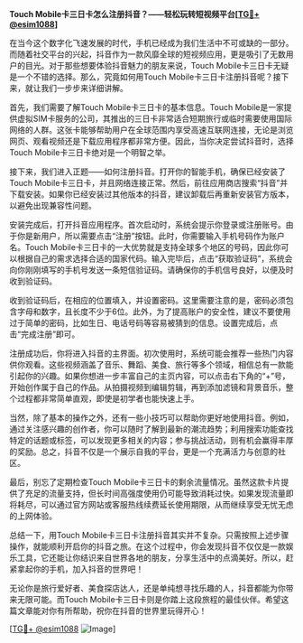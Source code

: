 **Touch Mobile卡三日卡怎么注册抖音？——轻松玩转短视频平台[[TG💪+ @esim1088](https://t.me/s/esim1088)]**

在当今这个数字化飞速发展的时代，手机已经成为我们生活中不可或缺的一部分。而随着社交平台的兴起，抖音作为一款风靡全球的短视频应用，更是吸引了无数用户的目光。对于那些想要体验抖音魅力的朋友来说，Touch Mobile卡三日卡无疑是一个不错的选择。那么，究竟如何用Touch Mobile卡三日卡注册抖音呢？接下来，就让我们一步步来详细讲解。

首先，我们需要了解Touch Mobile卡三日卡的基本信息。Touch Mobile是一家提供虚拟SIM卡服务的公司，其推出的三日卡非常适合短期旅行或临时需要使用国际网络的人群。这张卡能够帮助用户在全球范围内享受高速互联网连接，无论是浏览网页、观看视频还是下载应用程序都非常方便。因此，当你决定尝试抖音时，选择Touch Mobile卡三日卡绝对是一个明智之举。

接下来，我们进入正题——如何注册抖音。打开你的智能手机，确保已经安装了Touch Mobile卡三日卡，并且网络连接正常。然后，前往应用商店搜索“抖音”并下载安装。如果你已经安装过其他版本的抖音，建议卸载后再重新安装官方版本，以避免出现兼容性问题。

安装完成后，打开抖音应用程序。首次启动时，系统会提示你登录或注册账号。由于你是新用户，所以需要点击“注册”按钮。此时，你需要输入手机号码作为账户名。Touch Mobile卡三日卡的一大优势就是支持全球多个地区的号码，因此你可以根据自己的需求选择合适的国家代码。输入完毕后，点击“获取验证码”，系统会向你刚刚填写的手机号发送一条短信验证码。请确保你的手机信号良好，以便及时收到验证码。

收到验证码后，在相应的位置填入，并设置密码。这里需要注意的是，密码必须包含字母和数字，且长度不少于6位。此外，为了提高账户的安全性，建议不要使用过于简单的密码，比如生日、电话号码等容易被猜到的信息。设置完成后，点击“完成注册”即可。

注册成功后，你将进入抖音的主界面。初次使用时，系统可能会推荐一些热门内容供你观看。这些视频涵盖了音乐、舞蹈、美食、旅行等多个领域，相信总有一款能引起你的兴趣。如果你想进一步丰富自己的主页内容，可以点击右下角的“+”号，开始创作属于自己的作品。从拍摄视频到编辑剪辑，再到添加滤镜和背景音乐，整个过程都非常简单直观，即使是初学者也能快速上手。

当然，除了基本的操作之外，还有一些小技巧可以帮助你更好地使用抖音。例如，通过关注感兴趣的创作者，你可以随时了解到最新的潮流趋势；利用搜索功能查找特定的话题或标签，可以发现更多相关的内容；参与挑战活动，则有机会赢得丰厚的奖励。总之，抖音不仅是一个展示自我的平台，更是一个充满活力与创意的社区。

最后，别忘了定期检查Touch Mobile卡三日卡的剩余流量情况。虽然这款卡片提供了充足的流量支持，但长时间高强度使用仍可能导致消耗过快。如果发现流量即将耗尽，可以通过官方网站或客服热线续费延长使用期限，从而继续享受无忧无虑的上网体验。

总结一下，用Touch Mobile卡三日卡注册抖音其实并不复杂。只需按照上述步骤操作，就能顺利开启你的抖音之旅。在这个过程中，你会发现抖音不仅仅是一款娱乐工具，它还能让你结识来自世界各地的朋友，分享生活中的点滴美好。所以，赶紧拿起你的手机，加入抖音的世界吧！

无论你是旅行爱好者、美食探店达人，还是单纯想寻找乐趣的人，抖音都能为你带来无限可能。而Touch Mobile卡三日卡则是你踏上这段旅程的最佳伙伴。希望这篇文章能对你有所帮助，祝你在抖音的世界里玩得开心！

[[TG💪+ @esim1088](https://t.me/s/esim1088) ![Image](https://i.postimg.cc/4NQfJmqS/Snipaste-2025-05-13-00-14-12.png)]